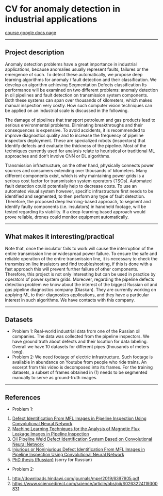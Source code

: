 # CV for anomaly detection in industrial applications
[course google docs page](https://docs.google.com/document/d/1Kfa2MqIbNjHhnIZh8IsWokxnxm_1fJlOVxl7n_KqTJg/edit)
_______
## Project description 
Anomaly detection problems have a great importance in industrial applications, because anomalies usually represent faults, failures or the emergence of such. To detect these automatically, we propose deep learning algorithms for anomaly / fault detection and their classification. We develop an algorithm achieving
Segmentation
Defects classification
Its performance will be examined on two different problems: anomaly detection in oil pipelines and fault detection on transmission system components. Both these systems can span over thousands of kilometers, which makes manual inspection very costly. How such computer vision techniques can be applied on an industrial scale is discussed in the following.

The damage of pipelines that transport petroleum and gas products lead to serious environmental problems. Eliminating breakthroughs and their consequences is expensive. To avoid accidents, it is recommended to improve diagnostics quality and to increase the frequency of pipeline inspectors deployment. These are specialized robots (inspectors) that Identify defects and evaluate the thickness of the pipeline. Most of the techniques currently used for analysis relate to heuristical or traditional ML approaches and don’t involve CNN or DL algorithms.

Transmission infrastructure, on the other hand, physically connects power sources and consumers extending over thousands of kilometers. Many different components exist, which is why maintaining power grids is a serious cost factor for transmission system operators (TSOs). Automated fault detection could potentially help to decrease costs. To use an automated visual system however, specific infrastructure first needs to be identified and segmented, to then perform any type of fault detection. Therefore, the proposed deep learning-based approach, to segment and identify faulty components (i.e. insulators) in handheld footage, will be tested regarding its viability. If a deep-learning based approach would prove reliable, drones could monitor equipment automatically.
_______
## What makes it interesting/practical
Note that, once the insulator fails to work will cause the interruption of the entire transmission line or widespread power failure. To ensure the safe and reliable operation of the entire transmission line, it is necessary to check the transmission line insulators and find troubleshooting, if this is done with a fast approach this will prevent further failure of other components. Therefore, this project is not only interesting but can be used in practice by operators of power system grids. 
Moreover, regarding the pipeline defects detection problem we know about the interest of the biggest Russian oil and gas pipeline diagnostics company (Diaskan). They are currently working on applying ML to their diagnostics applications, and they have a particular interest in such algorithms. We have contacts with this company.
_______
## Datasets
- Problem 1: Real-world industrial data from one of the Russian oil companies. The data was collected from the pipeline inspectors. We have ground truth about defects and their location for data labeling. Overall we have 10 datasets for different pipes (thousands of meters long).  
- Problem 2: We need footage of electric infrastructure. Such footage is available in abundance on Youtube from people who ride trains. An excerpt from this video is decomposed into its frames. For the training datasets, a subset of frames obtained in (1) needs to be segmented manually to serve as ground-truth images.
_______
## References
- Problem 1:  
1. [Defect Identification From MFL Images in Pipeline Inspection Using Convolutional Neural Network](https://ieeexplore.ieee.org/abstract/document/7878530?casa_token=v8fBoUaNFNsAAAAA:RGckea71AAcnLfNQe_vbXwjShEcaXELcaWurOf2P9RAzqycMb_RpU2A9gX09uAW-6KLIqpir-9tS4A)
2. [Machine Learning Techniques for the Analysis of Magnetic Flux Leakage Images in Pipeline Inspection](https://ieeexplore.ieee.org/document/5170224)
3. [Oil Pipeline Weld Defect Identification System Based on Convolutional Neural Network](http://itiis.org/digital-library/23389)
4. [Injurious or Noninjurious Defect Identification From MFL Images in Pipeline Inspection Using Convolutional Neural Network](https://ieeexplore.ieee.org/abstract/document/7878530?casa_token=v8fBoUaNFNsAAAAA:RGckea71AAcnLfNQe_vbXwjShEcaXELcaWurOf2P9RAzqycMb_RpU2A9gX09uAW-6KLIqpir-9tS4A)
5. [PhD thesis (Russian)](http://www.niiin.ru/upload/medialibrary/87d/87dab48dd2ec60910d4215fadbedcda6.pdf) (sorry for Russian)

- Problem 2:
1. http://downloads.hindawi.com/journals/mpe/2019/6397905.pdf
2. https://www.sciencedirect.com/science/article/abs/pii/S0263224119300831

